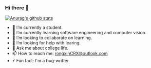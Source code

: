 ### Hi there 👋

[![Anurag's github stats](https://github-readme-stats.vercel.app/api?username=Sparrow612)](https://github.com/anuraghazra/github-readme-stats)

- 🔭 I’m currently a student.
- 🌱 I’m currently learning software engineering and computer vision.
- 👯 I’m looking to collaborate on learning.
- 🤔 I’m looking for help with learing.
- 💬 Ask me about college life.
- 📫 How to reach me: rongxinCRX@outlook.com
- ⚡ Fun fact: I'm a bug-writter.

<!--START_SECTION:waka-->
```text

```
<!--END_SECTION:waka-->
